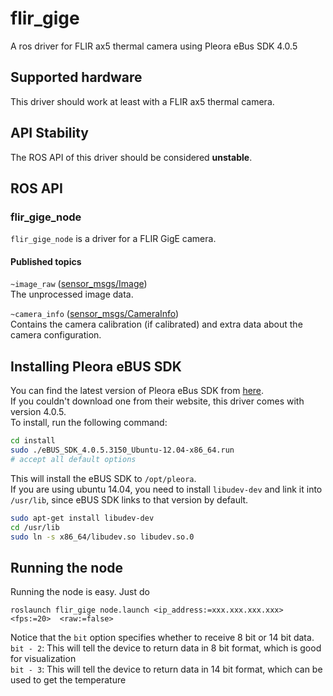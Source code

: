 # flir_gige
A ros driver for FLIR ax5 thermal camera using Pleora eBus SDK 4.0.5


## Supported hardware
This driver should work at least with a FLIR ax5 thermal camera.

## API Stability
The ROS API of this driver should be considered **unstable**.

## ROS API

### flir_gige_node

`flir_gige_node` is a driver for a FLIR GigE camera.

#### Published topics

`~image_raw` ([sensor_msgs/Image](http://docs.ros.org/api/sensor_msgs/html/msg/Image.html))  
    The unprocessed image data.

`~camera_info` ([sensor_msgs/CameraInfo](http://docs.ros.org/api/sensor_msgs/html/msg/CameraInfo.html))  
    Contains the camera calibration (if calibrated) and extra data about the camera configuration.

## Installing Pleora eBUS SDK
You can find the latest version of Pleora eBus SDK from [here](http://www.pleora.com/support-center/documentation-downloads).  
If you couldn't download one from their website, this driver comes with version 4.0.5.  
To install, run the following command:

```bash
cd install
sudo ./eBUS_SDK_4.0.5.3150_Ubuntu-12.04-x86_64.run
# accept all default options
```

This will install the eBUS SDK to `/opt/pleora`.   
If you are using ubuntu 14.04, you need to install `libudev-dev` and link it into `/usr/lib`, since eBUS SDK links to that version by default.

```bash
sudo apt-get install libudev-dev
cd /usr/lib
sudo ln -s x86_64/libudev.so libudev.so.0
```

## Running the node
Running the node is easy. Just do

```
roslaunch flir_gige node.launch <ip_address:=xxx.xxx.xxx.xxx> 
<fps:=20>  <raw:=false>
```

Notice that the `bit` option specifies whether to receive 8 bit or 14 bit data.  
`bit - 2`: This will tell the device to return data in 8 bit format, which is good for visualization  
`bit - 3`: This will tell the device to return data in 14 bit format, which can be used to get the temperature
